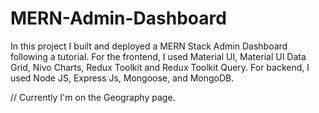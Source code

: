# MERN-Admin-Dashboard
In this project I built and deployed a MERN Stack Admin Dashboard following a tutorial. For the frontend, I used Material UI, Material UI Data Grid, Nivo Charts, Redux Toolkit and Redux Toolkit Query. For backend, I used Node JS, Express Js, Mongoose, and MongoDB.


// Currently I'm on the Geography page.
